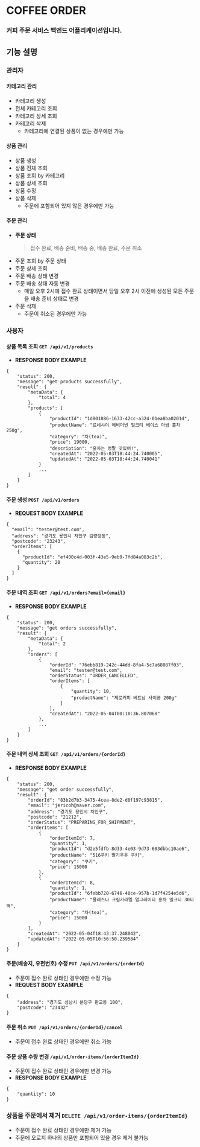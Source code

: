 # COFFEE ORDER 
### 커피 주문 서비스 백엔드 어플리케이션입니다.

## 기능 설명
### 관리자
#### 카테고리 관리
* 카테고리 생성
* 전체 카테고리 조회
* 카테고리 상세 조회
* 카테고리 삭제
  * 카테고리에 연결된 상품이 없는 경우에만 가능

#### 상품 관리
* 상품 생성
* 상품 전체 조회
* 상품 조회 by 카테고리
* 상품 상세 조회
* 상품 수정
* 상품 삭제
  * 주문에 포함되어 있지 않은 경우에만 가능

#### 주문 관리
* **주문 상태**
  > 접수 완료, 배송 준비, 배송 중, 배송 완료, 주문 취소
* 주문 조회 by 주문 상태
* 주문 상세 조회
* 주문 배송 상태 변경
* 주문 배송 상태 자동 변경
    * 매일 오후 2시에 접수 완료 상태이면서 당일 오후 2시 이전에 생성된 모든 주문을 배송 준비 상태로 변경
* 주문 삭제
    * 주문이 취소된 경우에만 가능
    
### 사용자
#### 상품 목록 조회 ```GET /api/v1/products```

* **RESPONSE BODY EXAMPLE**
```
{
    "status": 200,
    "message": "get products successfully",
    "result": {
        "metaData": {
            "total": 4
        },
        "products": [
            {
                "productId": "1d801886-1633-42cc-a324-01ea8ba0201d",
                "productName": "르네샤이 에비더번 밀크티 베이스 아쌈 홍차 250g",
                "category": "차(tea)",
                "price": 19000,
                "description": "홍차는 정말 맛있어!",
                "createdAt": "2022-05-03T18:44:24.740005",
                "updatedAt": "2022-05-03T18:44:24.740041"
            }
            ...
        ]
    }
}
```

#### 주문 생성 ```POST /api/v1/orders```

* **REQUEST BODY EXAMPLE**
```
{
  "email": "tester@test.com",
  "address": "경기도 용인시 처인구 김량장동",
  "postcode": "23243",
  "orderItems": [
    {
      "productId": "ef400c4d-003f-43e5-9eb9-7fd84a083c2b",
      "quantity": 20
    }
  ]
}
```

#### 주문 내역 조회 ```GET /api/v1/orders?email={email}```

* **RESPONSE BODY EXAMPLE**
```
{
    "status": 200,
    "message": "get orders successfully",
    "result": {
        "metaData": {
            "total": 2
        },
        "orders": [
            {
                "orderId": "76ebb819-242c-44dd-8fa4-5c7a68087f03",
                "email": "tester@test.com",
                "orderStatus": "ORDER_CANCELLED",
                "orderItems": [
                    {
                        "quantity": 10,
                        "productName": "제로커피 베트남 사이공 200g"
                    }
                ],
                "createdAt": "2022-05-04T00:10:36.807068"
            },
            ...
        ]
    }
}
```

#### 주문 내역 상세 조회 ```GET /api/v1/orders/{orderId}```

* **RESPONSE BODY EXAMPLE**
```
{
    "status": 200,
    "message": "get order successfully",
    "result": {
        "orderId": "83b2d7b3-3475-4cea-8de2-d0f197c93815",
        "email": "jericoh@naver.com",
        "address": "경기도 용인시 처인구",
        "postcode": "21212",
        "orderStatus": "PREPARING_FOR_SHIPMENT",
        "orderItems": [
            {
                "orderItemId": 7,
                "quantity": 1,
                "productId": "d2e5fdfb-8d33-4e03-9d73-603dbbc10ae6",
                "productName": "516쿠키 딸기우유 쿠키",
                "category": "쿠키",
                "price": 15000
            },
            {
                "orderItemId": 8,
                "quantity": 1,
                "productId": "6febb720-6746-40ce-957b-1d7f4254e5d6",
                "productName": "믈레즈나 크림카라멜 얼그레이티 홍차 밀크티 30티백",
                "category": "차(tea)",
                "price": 15000
            }
        ],
        "createdAt": "2022-05-04T18:43:37.248042",
        "updatedAt": "2022-05-05T10:56:50.239584"
    }
}
```

#### 주문(배송지, 우편번호) 수정 ```PUT /api/v1/orders/{orderId}```
* 주문이 접수 완료 상태인 경우에만 수정 가능
* **REQUEST BODY EXAMPLE**
```
{
    "address": "경기도 성남시 분당구 판교동 100",
    "postcode": "23432"
}
```

#### 주문 취소 ```PUT /api/v1/orders/{orderId}/cancel```
* 주문이 접수 완료 상태인 경우에만 취소 가능

#### 주문 상품 수량 변경 ```/api/v1/order-items/{orderItemId}```
* 주문이 접수 완료 상태인 경우에만 변경 가능 
* **RESPONSE BODY EXAMPLE**
```
{
    "quantity": 10
}
```

### 상품을 주문에서 제거 ```DELETE /api/v1/order-items/{orderItemId}```
* 주문이 접수 완료 상태인 경우에만 제거 가능 
* 주문에 오로지 하나의 상품만 포함되어 있을 경우 제거 불가능
